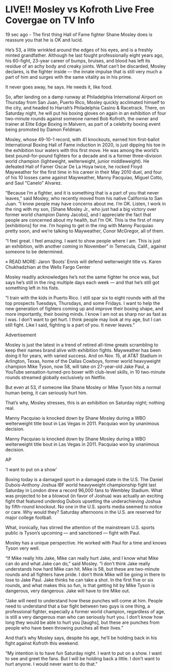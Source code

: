# LIVE!! Mosley vs Kofroth Live Free Covergae on TV Info

19 sec ago - The first thing Hall of Fame fighter Shane Mosley does is reassure you that he is OK and lucid.

He’s 53, a little wrinkled around the edges of his eyes, and is a freshly minted grandfather. Although he last fought professionally eight years ago, his 60-fight, 23-year career of bumps, bruises, and blood has left its residue of an achy body and creaky joints. What can’t be discarded, Mosley declares, is the fighter inside — the innate impulse that is still very much a part of him and surges with the same vitality as in his prime.

It never goes away, he says. He needs it, like food.

So, after landing on a damp runway at Philadelphia International Airport on Thursday from San Juan, Puerto Rico, Mosley quickly acclimated himself to the city, and headed to Harrah’s Philadelphia Casino & Racetrack. There, on Saturday night, he will put his boxing gloves on again in an exhibition of four two-minute rounds against someone named Bob Kofroth, the owner and trainer at Elite Edge Boxing in Malvern, as part of a celebrity boxing event being promoted by Damon Feldman.

Mosley, whose 49-10-1 record, with 41 knockouts, earned him first-ballot International Boxing Hall of Fame induction in 2020, is just dipping his toe in the exhibition tour waters with this first move. He was among the world’s best pound-for-pound fighters for a decade and is a former three-division world champion (lightweight, welterweight, junior middleweight). He defeated Hall of Famer Oscar De La Hoya twice, he rocked Floyd Mayweather for the first time in his career in their May 2010 duel, and four of his 10 losses came against Mayweather, Manny Pacquiao, Miguel Cotto, and Saul “Canelo” Alvarez.

“Because I’m a fighter, and it is something that is a part of you that never leaves,” said Mosley, who recently moved from his native California to San Juan. “I know people may have concerns about me. I’m OK. Listen, I work in the ring with my son, [Shane Mosley Jr., who just had a big victory over former world champion Danny Jacobs], and I appreciate the fact that people are concerned about my health, but I’m OK. This is the first of many [exhibitions] for me. I’m hoping to get in the ring with Manny Pacquiao pretty soon, and we’re talking to Mayweather, Conor McGregor, all of them.

“I feel great. I feel amazing. I want to show people where I am. This is just an exhibition, with another coming in November” in Temecula, Calif., against someone to be determined.

» READ MORE: Jaron ‘Boots’ Ennis will defend welterweight title vs. Karen Chukhadzhian at the Wells Fargo Center

Mosley readily acknowledges he’s not the same fighter he once was, but says he’s still in the ring multiple days each week — and that he’s still got something left in his fists.

“I train with the kids in Puerto Rico. I still spar six to eight rounds with all the top prospects Tuesdays, Thursdays, and some Fridays. I want to help the new generation of fighters coming up and improve their boxing shape, and more importantly, their boxing minds. I know I am not as sharp nor as fast as I was. I don’t want to get hurt. I think people may look at my age, but I can still fight. Like I said, fighting is a part of you. It never leaves.”

Advertisement

Mosley is just the latest in a trend of retired all-time greats scrambling to keep their names brand alive with exhibition fights. Mayweather has been doing it for years, with varied success. And on Nov. 15, at AT&T Stadium in Arlington, Texas, home of the Dallas Cowboys, former world heavyweight champion Mike Tyson, now 58, will take on 27-year-old Jake Paul, a YouTube sensation-turned-pro boxer with club-level skills, in 10 two-minute rounds streamed globally exclusively on Netflix.

But even at 53, if someone like Shane Mosley or Mike Tyson hits a normal human being, it can seriously hurt him.

That’s why, Mosley stresses, this is an exhibition on Saturday night; nothing real.

Manny Pacquiao is knocked down by Shane Mosley during a WBO welterweight title bout in Las Vegas in 2011. Pacquiao won by unanimous decision.

Manny Pacquiao is knocked down by Shane Mosley during a WBO welterweight title bout in Las Vegas in 2011. Pacquiao won by unanimous decision.

AP

‘I want to put on a show’

Boxing today is a damaged sport in a damaged state in the U.S. The Daniel Dubois-Anthony Joshua IBF world heavyweight championship fight last Saturday in London drew a record 96,000 fans to Wembley Stadium. What was projected to be a blowout (in favor of Joshua) was actually an exciting fight that featured underdog Dubois upsetting the underachieving Joshua by fifth-round knockout. No one in the U.S. sports media seemed to notice or care. Why would they? Saturday afternoons in the U.S. are reserved for major college football.

What, ironically, has stirred the attention of the mainstream U.S. sports public is Tyson’s upcoming — and sanctioned — fight with Paul.

Mosley has a unique perspective. He worked with Paul for a time and knows Tyson very well.

“If Mike really hits Jake, Mike can really hurt Jake, and I know what Mike can do and what Jake can do,” said Mosley. “I don’t think Jake really understands how hard Mike can hit. Mike is 58, but these are two-minute rounds and all fighters have pride. I don’t think Mike will be going in there to lose to Jake Paul. Jake thinks he can take a shot. In the first five or six rounds, and what makes this so fun, is that getting hit by Mike Tyson is dangerous, very dangerous. Jake will have to tire Mike out.

“Jake will need to understand how these punches will come at him. People need to understand that a bar fight between two guys is one thing, a professional fighter, especially a former world champion, regardless of age, is still a very dangerous man who can seriously hurt you. I don’t know how long they would be able to hurt you [laughs], but these are punches from people who have been throwing punches all their lives.”

And that’s why Mosley says, despite his age, he’ll be holding back in his fight against Kofroth this weekend.

“My intention is to have fun Saturday night. I want to put on a show. I want to see and greet the fans. But I will be holding back a little. I don’t want to hurt anyone. I would never want to do that.”
